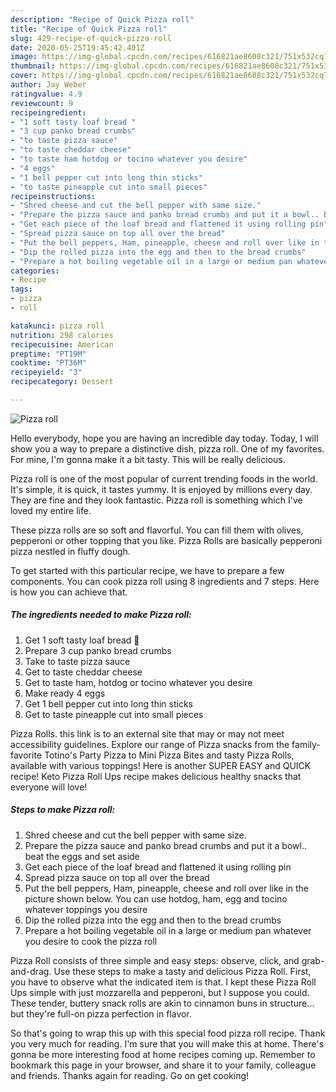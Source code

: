 ```yaml
---
description: "Recipe of Quick Pizza roll"
title: "Recipe of Quick Pizza roll"
slug: 429-recipe-of-quick-pizza-roll
date: 2020-05-25T19:45:42.401Z
image: https://img-global.cpcdn.com/recipes/616821ae8608c321/751x532cq70/pizza-roll-recipe-main-photo.jpg
thumbnail: https://img-global.cpcdn.com/recipes/616821ae8608c321/751x532cq70/pizza-roll-recipe-main-photo.jpg
cover: https://img-global.cpcdn.com/recipes/616821ae8608c321/751x532cq70/pizza-roll-recipe-main-photo.jpg
author: Jay Weber
ratingvalue: 4.9
reviewcount: 9
recipeingredient:
- "1 soft tasty loaf bread "
- "3 cup panko bread crumbs"
- "to taste pizza sauce"
- "to taste cheddar cheese"
- "to taste ham hotdog or tocino whatever you desire"
- "4 eggs"
- "1 bell pepper cut into long thin sticks"
- "to taste pineapple cut into small pieces"
recipeinstructions:
- "Shred cheese and cut the bell pepper with same size."
- "Prepare the pizza sauce and panko bread crumbs and put it a bowl.. beat the eggs and set aside"
- "Get each piece of the loaf bread and flattened it using rolling pin"
- "Spread pizza sauce on top all over the bread"
- "Put the bell peppers, Ham, pineapple, cheese and roll over like in the picture shown below. You can use hotdog, ham, egg and tocino whatever toppings you desire"
- "Dip the rolled pizza into the egg and then to the bread crumbs"
- "Prepare a hot boiling vegetable oil in a large or medium pan whatever you desire to cook the pizza roll"
categories:
- Recipe
tags:
- pizza
- roll

katakunci: pizza roll 
nutrition: 298 calories
recipecuisine: American
preptime: "PT19M"
cooktime: "PT36M"
recipeyield: "3"
recipecategory: Dessert

---
```



![Pizza roll](https://img-global.cpcdn.com/recipes/616821ae8608c321/751x532cq70/pizza-roll-recipe-main-photo.jpg)

Hello everybody, hope you are having an incredible day today. Today, I will show you a way to prepare a distinctive dish, pizza roll. One of my favorites. For mine, I'm gonna make it a bit tasty. This will be really delicious.

Pizza roll is one of the most popular of current trending foods in the world. It's simple, it is quick, it tastes yummy. It is enjoyed by millions every day. They are fine and they look fantastic. Pizza roll is something which I've loved my entire life.

These pizza rolls are so soft and flavorful. You can fill them with olives, pepperoni or other topping that you like. Pizza Rolls are basically pepperoni pizza nestled in fluffy dough.


To get started with this particular recipe, we have to prepare a few components. You can cook pizza roll using 8 ingredients and 7 steps. Here is how you can achieve that.

<!--inarticleads1-->

##### The ingredients needed to make Pizza roll:

1. Get 1 soft tasty loaf bread 🍞
1. Prepare 3 cup panko bread crumbs
1. Take to taste pizza sauce
1. Get to taste cheddar cheese
1. Get to taste ham, hotdog or tocino whatever you desire
1. Make ready 4 eggs
1. Get 1 bell pepper cut into long thin sticks
1. Get to taste pineapple cut into small pieces


Pizza Rolls. this link is to an external site that may or may not meet accessibility guidelines. Explore our range of Pizza snacks from the family-favorite Totino&#39;s Party Pizza to Mini Pizza Bites and tasty Pizza Rolls, available with various toppings! Here is another SUPER EASY and QUICK recipe! Keto Pizza Roll Ups recipe makes delicious healthy snacks that everyone will love! 

<!--inarticleads2-->

##### Steps to make Pizza roll:

1. Shred cheese and cut the bell pepper with same size.
1. Prepare the pizza sauce and panko bread crumbs and put it a bowl.. beat the eggs and set aside
1. Get each piece of the loaf bread and flattened it using rolling pin
1. Spread pizza sauce on top all over the bread
1. Put the bell peppers, Ham, pineapple, cheese and roll over like in the picture shown below. You can use hotdog, ham, egg and tocino whatever toppings you desire
1. Dip the rolled pizza into the egg and then to the bread crumbs
1. Prepare a hot boiling vegetable oil in a large or medium pan whatever you desire to cook the pizza roll


Pizza Roll consists of three simple and easy steps: observe, click, and grab-and-drag. Use these steps to make a tasty and delicious Pizza Roll. First, you have to observe what the indicated item is that. I kept these Pizza Roll Ups simple with just mozzarella and pepperoni, but I suppose you could. These tender, buttery snack rolls are akin to cinnamon buns in structure… but they&#39;re full-on pizza perfection in flavor. 

So that's going to wrap this up with this special food pizza roll recipe. Thank you very much for reading. I'm sure that you will make this at home. There's gonna be more interesting food at home recipes coming up. Remember to bookmark this page in your browser, and share it to your family, colleague and friends. Thanks again for reading. Go on get cooking!
